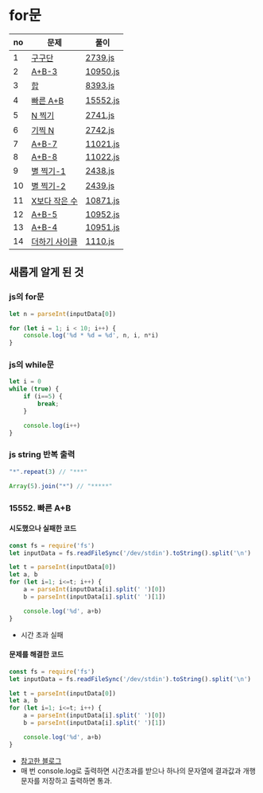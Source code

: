 # for문

|no|문제|풀이|
|---|----|----|
|1|[구구단](https://www.acmicpc.net/problem/2739)|[2739.js](src/2739.js)|
|2|[A+B-3](https://www.acmicpc.net/problem/10950)|[10950.js](src/10950.js)|
|3|[합](https://www.acmicpc.net/problem/8393)|[8393.js](src/8393.js)|
|4|[빠른 A+B](https://www.acmicpc.net/problem/15552)|[15552.js](src/15552.js)|
|5|[N 찍기](https://www.acmicpc.net/problem/2741)|[2741.js](src/2741.js)|
|6|[기찍 N](https://www.acmicpc.net/problem/2742)|[2742.js](src/2742.js)|
|7|[A+B-7](https://www.acmicpc.net/problem/11021)|[11021.js](src/11021.js)|
|8|[A+B-8](https://www.acmicpc.net/problem/11022)|[11022.js](src/11022.js)|
|9|[별 찍기-1](https://www.acmicpc.net/problem/2438)|[2438.js](src/2438.js)|
|10|[별 찍기-2](https://www.acmicpc.net/problem/2439)|[2439.js](src/2439.js)|
|11|[X보다 작은 수](https://www.acmicpc.net/problem/10871)|[10871.js](src/10871.js)|
|12|[A+B-5](https://www.acmicpc.net/problem/10952)|[10952.js](src/10952.js)|
|13|[A+B-4](https://www.acmicpc.net/problem/10951)|[10951.js](src/10951.js)|
|14|[더하기 사이클](https://www.acmicpc.net/problem/1110)|[1110.js](src/1110.js)|


## 새롭게 알게 된 것
### js의 for문

```javascript
let n = parseInt(inputData[0])

for (let i = 1; i < 10; i++) {
    console.log('%d * %d = %d', n, i, n*i)
}
```

### js의 while문

```javascript
let i = 0
while (true) {
    if (i==5) {
        break;
    }

    console.log(i++)
}
```


### js string 반복 출력
```javascript
"*".repeat(3) // "***"

Array(5).join("*") // "*****"

```

### 15552. 빠른 A+B

#### 시도했으나 실패한 코드
```javascript
const fs = require('fs')
let inputData = fs.readFileSync('/dev/stdin').toString().split('\n')

let t = parseInt(inputData[0])
let a, b
for (let i=1; i<=t; i++) {
    a = parseInt(inputData[i].split(' ')[0])
    b = parseInt(inputData[i].split(' ')[1])

    console.log('%d', a+b)
}
```
- 시간 초과 실패

#### 문제를 해결한 코드
```javascript
const fs = require('fs')
let inputData = fs.readFileSync('/dev/stdin').toString().split('\n')

let t = parseInt(inputData[0])
let a, b
for (let i=1; i<=t; i++) {
    a = parseInt(inputData[i].split(' ')[0])
    b = parseInt(inputData[i].split(' ')[1])

    console.log('%d', a+b)
}
```
- [참고한 블로그](https://laycoder.tistory.com/160)
- 매 번 console.log로 출력하면 시간초과를 받으나 하나의 문자열에 결과값과 개행문자를 저장하고 출력하면 통과.
